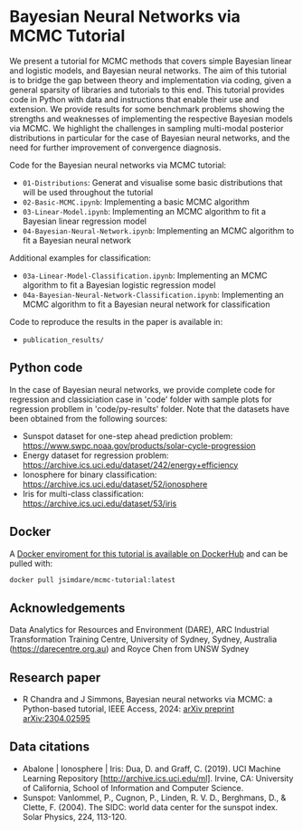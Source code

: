 # Bayesian Neural Networks via MCMC Tutorial

We present a tutorial for MCMC methods that covers simple Bayesian linear and logistic models, and Bayesian neural networks. The aim of this tutorial is to bridge the gap between theory and implementation via coding, given a general sparsity of libraries and tutorials to this end. This tutorial provides code in Python with data and instructions that enable their use and extension. We provide results for some benchmark problems showing the strengths and weaknesses of implementing the respective Bayesian models via MCMC. We highlight the challenges in sampling multi-modal posterior distributions in particular for the case of Bayesian neural networks, and the need for further improvement of  convergence diagnosis.

Code for the Bayesian neural networks via MCMC tutorial:

- `01-Distributions`: Generat and visualise some basic distributions that will be used throughout the tutorial
- `02-Basic-MCMC.ipynb`: Implementing a basic MCMC algorithm
- `03-Linear-Model.ipynb`: Implementing an MCMC algorithm to fit a Bayesian linear regression model
- `04-Bayesian-Neural-Network.ipynb`: Implementing an MCMC algorithm to fit a Bayesian neural network

Additional examples for classification:

- `03a-Linear-Model-Classification.ipynb`: Implementing an MCMC algorithm to fit a Bayesian logistic regression model
- `04a-Bayesian-Neural-Network-Classification.ipynb`: Implementing an MCMC algorithm to fit a Bayesian neural network for classification

Code to reproduce the results in the paper is available in:

- `publication_results/`

## Python code

In the case of Bayesian neural networks, we provide complete code for regression and classiciation case in 'code' folder with sample plots for regression probllem in 'code/py-results' folder. Note that the datasets have been obtained from the following sources: 

- Sunspot dataset for one-step ahead prediction problem: https://www.swpc.noaa.gov/products/solar-cycle-progression 
- Energy dataset for regression problem: https://archive.ics.uci.edu/dataset/242/energy+efficiency
- Ionosphere for binary classification: https://archive.ics.uci.edu/dataset/52/ionosphere
- Iris for multi-class classification:  https://archive.ics.uci.edu/dataset/53/iris

## Docker

A [Docker enviroment for this tutorial is available on DockerHub](https://docs.docker.com/docker-hub/quickstart/) and can be pulled with:

```bash
docker pull jsimdare/mcmc-tutorial:latest

```

## Acknowledgements

Data Analytics for Resources and Environment (DARE), ARC Industrial Transformation Training Centre, University of Sydney, Sydney, Australia (https://darecentre.org.au) and Royce Chen from UNSW Sydney


## Research paper

- R Chandra and J Simmons, Bayesian neural networks via MCMC: a Python-based tutorial, IEEE Access, 2024: [arXiv preprint arXiv:2304.02595](https://arxiv.org/abs/2304.02595)


## Data citations
- Abalone | Ionosphere | Iris: Dua, D. and Graff, C. (2019). UCI Machine Learning Repository [http://archive.ics.uci.edu/ml]. Irvine, CA: University of California, School of Information and Computer Science.
- Sunspot: Vanlommel, P., Cugnon, P., Linden, R. V. D., Berghmans, D., & Clette, F. (2004). The SIDC: world data center for the sunspot index. Solar Physics, 224, 113-120.
